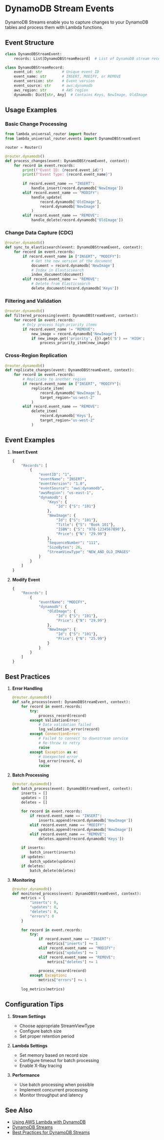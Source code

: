 # DynamoDB Stream Events

DynamoDB Streams enable you to capture changes to your DynamoDB tables and process them with Lambda functions.

## Event Structure

```python
class DynamoDBStreamEvent:
    records: List[DynamoDBStreamRecord]  # List of DynamoDB stream records

class DynamoDBStreamRecord:
    event_id: str         # Unique event ID
    event_name: str       # INSERT, MODIFY, or REMOVE
    event_version: str    # Event version
    event_source: str     # aws:dynamodb
    aws_region: str       # AWS region
    dynamodb: Dict[str, Any]  # Contains Keys, NewImage, OldImage
```

## Usage Examples

### Basic Change Processing

```python
from lambda_universal_router import Router
from lambda_universal_router.events import DynamoDBStreamEvent

router = Router()

@router.dynamodb()
def process_changes(event: DynamoDBStreamEvent, context):
    for record in event.records:
        print(f"Event ID: {record.event_id}")
        print(f"Event Type: {record.event_name}")
        
        if record.event_name == "INSERT":
            handle_insert(record.dynamodb['NewImage'])
        elif record.event_name == "MODIFY":
            handle_update(
                record.dynamodb['OldImage'],
                record.dynamodb['NewImage']
            )
        elif record.event_name == "REMOVE":
            handle_delete(record.dynamodb['OldImage'])
```

### Change Data Capture (CDC)

```python
@router.dynamodb()
def sync_to_elasticsearch(event: DynamoDBStreamEvent, context):
    for record in event.records:
        if record.event_name in ["INSERT", "MODIFY"]:
            # Get the new version of the document
            document = record.dynamodb['NewImage']
            # Index in Elasticsearch
            index_document(document)
        elif record.event_name == "REMOVE":
            # Delete from Elasticsearch
            delete_document(record.dynamodb['Keys'])
```

### Filtering and Validation

```python
@router.dynamodb()
def filtered_processing(event: DynamoDBStreamEvent, context):
    for record in event.records:
        # Only process high-priority items
        if record.event_name != "REMOVE":
            new_image = record.dynamodb['NewImage']
            if new_image.get('priority', {}).get('S') == 'HIGH':
                process_priority_item(new_image)
```

### Cross-Region Replication

```python
@router.dynamodb()
def replicate_changes(event: DynamoDBStreamEvent, context):
    for record in event.records:
        # Replicate to another region
        if record.event_name in ["INSERT", "MODIFY"]:
            replicate_item(
                record.dynamodb['NewImage'],
                target_region="us-west-2"
            )
        elif record.event_name == "REMOVE":
            delete_item(
                record.dynamodb['Keys'],
                target_region="us-west-2"
            )
```

## Event Examples

1. **Insert Event**
   ```python
   {
       "Records": [
           {
               "eventID": "1",
               "eventName": "INSERT",
               "eventVersion": "1.0",
               "eventSource": "aws:dynamodb",
               "awsRegion": "us-east-1",
               "dynamodb": {
                   "Keys": {
                       "Id": {"S": "101"}
                   },
                   "NewImage": {
                       "Id": {"S": "101"},
                       "Title": {"S": "Book 101"},
                       "ISBN": {"S": "978-1234567890"},
                       "Price": {"N": "29.99"}
                   },
                   "SequenceNumber": "111",
                   "SizeBytes": 26,
                   "StreamViewType": "NEW_AND_OLD_IMAGES"
               }
           }
       ]
   }
   ```

2. **Modify Event**
   ```python
   {
       "Records": [
           {
               "eventName": "MODIFY",
               "dynamodb": {
                   "OldImage": {
                       "Id": {"S": "101"},
                       "Price": {"N": "29.99"}
                   },
                   "NewImage": {
                       "Id": {"S": "101"},
                       "Price": {"N": "25.99"}
                   }
               }
           }
       ]
   }
   ```

## Best Practices

1. **Error Handling**
   ```python
   @router.dynamodb()
   def safe_process(event: DynamoDBStreamEvent, context):
       for record in event.records:
           try:
               process_record(record)
           except ValidationError:
               # Data validation failed
               log_validation_error(record)
           except ConnectionError:
               # Failed to connect to downstream service
               # Re-throw to retry
               raise
           except Exception as e:
               # Unexpected error
               log_error(record, e)
               raise
   ```

2. **Batch Processing**
   ```python
   @router.dynamodb()
   def batch_process(event: DynamoDBStreamEvent, context):
       inserts = []
       updates = []
       deletes = []
       
       for record in event.records:
           if record.event_name == "INSERT":
               inserts.append(record.dynamodb['NewImage'])
           elif record.event_name == "MODIFY":
               updates.append(record.dynamodb['NewImage'])
           elif record.event_name == "REMOVE":
               deletes.append(record.dynamodb['Keys'])
       
       if inserts:
           batch_insert(inserts)
       if updates:
           batch_update(updates)
       if deletes:
           batch_delete(deletes)
   ```

3. **Monitoring**
   ```python
   @router.dynamodb()
   def monitored_process(event: DynamoDBStreamEvent, context):
       metrics = {
           "inserts": 0,
           "updates": 0,
           "deletes": 0,
           "errors": 0
       }
       
       for record in event.records:
           try:
               if record.event_name == "INSERT":
                   metrics["inserts"] += 1
               elif record.event_name == "MODIFY":
                   metrics["updates"] += 1
               elif record.event_name == "REMOVE":
                   metrics["deletes"] += 1
               
               process_record(record)
           except Exception:
               metrics["errors"] += 1
       
       log_metrics(metrics)
   ```

## Configuration Tips

1. **Stream Settings**
   - Choose appropriate StreamViewType
   - Configure batch size
   - Set proper retention period

2. **Lambda Settings**
   - Set memory based on record size
   - Configure timeout for batch processing
   - Enable X-Ray tracing

3. **Performance**
   - Use batch processing when possible
   - Implement concurrent processing
   - Monitor throughput and latency

## See Also

- [Using AWS Lambda with DynamoDB](https://docs.aws.amazon.com/lambda/latest/dg/with-ddb.html)
- [DynamoDB Streams](https://docs.aws.amazon.com/amazondynamodb/latest/developerguide/Streams.html)
- [Best Practices for DynamoDB Streams](https://docs.aws.amazon.com/amazondynamodb/latest/developerguide/Streams.Lambda.BestPractices.html)

